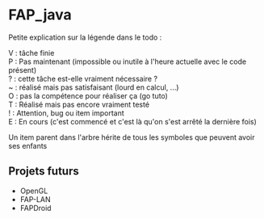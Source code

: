 FAP_java
========

Petite explication sur la légende dans le todo :

V : tâche finie<br />
P : Pas maintenant (impossible ou inutile à l'heure actuelle avec le code présent)<br />
? : cette tâche est-elle vraiment nécessaire ?<br />
~ : réalisé mais pas satisfaisant (lourd en calcul, ...)<br />
O : pas la compétence pour réaliser ça (go tuto)<br />
T : Réalisé mais pas encore vraiment testé<br />
! : Attention, bug ou item important<br />
E : En cours (c'est commencé et c'est là qu'on s'est arrêté la dernière fois)<br />

Un item parent dans l'arbre hérite de tous les symboles que peuvent avoir ses enfants

Projets futurs
--------------

<ul>
<li>OpenGL</li>
<li>FAP-LAN</li>
<li>FAPDroid</li>
</ul>
